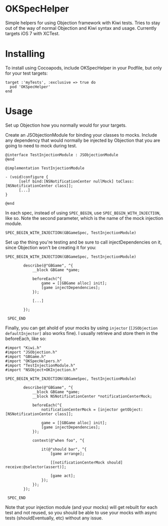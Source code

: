 OKSpecHelper
==============

Simple helpers for using Objection framework with Kiwi tests. Tries to stay out of the way of normal Objection and Kiwi syntax and usage.
Currently targets iOS 7 with XCTest.

# Installing
To install using Cocoapods, include OKSpecHelper in your Podfile, but only for your test targets:

```
target :'myTests', :exclusive => true do
  pod 'OKSpecHelper'
end
```

# Usage
Set up Objection how you normally would for your targets. 

Create an JSObjectionModule for binding your classes to mocks. Include any dependency that would normally be injected by Objection that you are going to need to mock during test.

```
@interface TestInjectionModule : JSObjectionModule
@end

@implementation TestInjectionModule

- (void)configure {
      [self bind:[NSNotificationCenter nullMock] toClass:[NSNotificationCenter class]];
      [...]
}

@end
```

In each spec, instead of using ```SPEC_BEGIN```, use ```SPEC_BEGIN_WITH_INJECTION```, like so. Note the second parameter, which is the name of the mock injection module.

```
SPEC_BEGIN_WITH_INJECTION(GBGameSpec, TestInjectionModule)
```

Set up the thing you're testing and be sure to call injectDependencies on it, since Objection won't be creating it for you:

```
SPEC_BEGIN_WITH_INJECTION(GBGameSpec, TestInjectionModule)

        describe(@"GBGame", ^{
            __block GBGame *game;

            beforeEach(^{
                game = [[GBGame alloc] init];
                [game injectDependencies];
            });

            [...]

        });

 SPEC_END
```

Finally, you can get ahold of your mocks by using ```injector``` (```[JSObjection defaultInjector]``` also works fine). I usually retrieve and store them in the beforeEach, like so:

```
#import "Kiwi.h"
#import "JSObjection.h"
#import "GBGame.h"
#import "OKSpecHelpers.h"
#import "TestInjectionModule.h"
#import "NSObject+OKInjection.h"

SPEC_BEGIN_WITH_INJECTION(GBGameSpec, TestInjectionModule)

        describe(@"GBGame", ^{
            __block GBGame *game;
            __block NSNotificationCenter *notificationCenterMock;

            beforeEach(^{
                notificationCenterMock = [injector getObject:[NSNotificationCenter class]];

                game = [[GBGame alloc] init];
                [game injectDependencies];
            });

            context(@"when foo", ^{

                it(@"should bar", ^{
                    [game arrange];

                    [[notificationCenterMock should] receive:@selector(assert)];

                    [game act];
                });
            });
        });

 SPEC_END
```

Note that your injection module (and your mocks) will get rebuilt for each test and not reused, so you should be able to use your mocks with async tests (shouldEventually, etc) without any issue.
